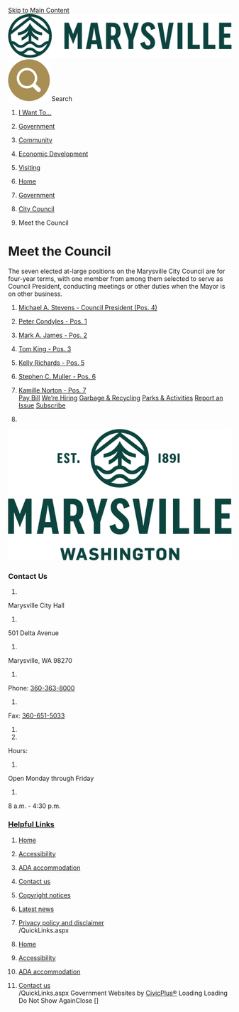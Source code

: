   [Skip to Main Content](https://marysvillewa.gov/265/Meet-the-Council#cc8bd5517c-cfc5-4f2e-9df5-9d733e2fa41e)   [![Marysville WA Homepage](images/a985fc77722742094384da2aee75781621c224b301c586254d8d2044fc2e5288)](https://marysvillewa.gov/)   [![Search](images/edd0a1cac0f58f262275738908cdef7e90e7909771ec6659ef304ce40233c65b)](https://marysvillewa.gov/Search/Results) Search 

 1.  [I Want To...](https://marysvillewa.gov/70/I-Want-To) 
 1.  [Government](https://marysvillewa.gov/27/Government) 
 1.  [Community](https://marysvillewa.gov/31/Community) 
 1.  [Economic Development](https://marysvillewa.gov/35/Economic-Development) 
 1.  [Visiting](https://marysvillewa.gov/9/Visiting) 

 1.  [Home](https://marysvillewa.gov/) 
 1.  [Government](https://marysvillewa.gov/27/Government) 
 1.  [City Council](https://marysvillewa.gov/264/City-Council) 
 1. Meet the Council

# Meet the Council

The seven elected at-large positions on the Marysville City Council are for four-year terms, with one member from among them selected to serve as Council President, conducting meetings or other duties when the Mayor is on other business.

 1.   [Michael A. Stevens - Council President (Pos. 4)](https://marysvillewa.gov/953/Michael-A-Stevens---Council-President-Po)  
 1.   [Peter Condyles - Pos. 1](https://marysvillewa.gov/954/Peter-Condyles---Pos-1)  
 1.   [Mark A. James - Pos. 2](https://marysvillewa.gov/951/Mark-A-James---Pos-2)  
 1.   [Tom King - Pos. 3](https://marysvillewa.gov/952/Tom-King---Pos-3)  
 1.   [Kelly Richards - Pos. 5](https://marysvillewa.gov/955/Kelly-Richards---Pos-5)  
 1.   [Stephen C. Muller - Pos. 6](https://marysvillewa.gov/956/Stephen-C-Muller---Pos-6)  
 1.   [Kamille Norton - Pos. 7](https://marysvillewa.gov/957/Kamille-Norton---Pos-7)  
  [Pay Bill](https://marysvillewa.billingdoc.net/login)   [We’re Hiring](https://marysvillewa.gov/137/City-of-Marysville-jobs-and-how-to-apply)   [Garbage & Recycling](https://marysvillewa.gov/172/Solid-Waste-Recycling)   [Parks & Activities](https://marysvillewa.gov/147/Parks-Culture-Recreation)   [Report an Issue](https://marysvillewa.gov/369/Report)   [Subscribe](https://marysvillewa.gov/list.aspx)  

 1.    

 [![WA MarysvilleHomepage](images/11b048876dfe937de8de477cd729aa18e273ddeb70c51fe446900652090666a5)](https://marysvillewa.gov/)    

### Contact Us

 1.    

Marysville City Hall   

 1.    

501 Delta Avenue   

 1.    

Marysville, WA 98270   

 1.    

Phone: [360-363-8000](tel:3603638000)    

 1.    

Fax: [360-651-5033](tel:3606515033)    

 1. 
 1.    

Hours:   

 1.    

Open Monday through Friday   

 1.    

8 a.m. - 4:30 p.m.   

###  [Helpful Links](https://marysvillewa.gov/QuickLinks.aspx?CID=89) 

 1.  [Home](https://marysvillewa.gov/)  
 1.  [Accessibility](https://marysvillewa.gov/accessibility)  
 1.  [ADA accommodation](http://www.marysvillewa.gov/724/ADA-Accommodation)  
 1.  [Contact us](http://marysvillewa.gov/748/CommentsQuestions)  

 1.  [Copyright notices](https://marysvillewa.gov/site/copyright)  
 1.  [Latest news](https://marysvillewa.gov/civicalerts.aspx)  
 1.  [Privacy policy and disclaimer](https://marysvillewa.gov/772/Privacy-Policy-and-Disclaimer)  
 /QuickLinks.aspx 

 1.  [Home](https://marysvillewa.gov/)  

 1.  [Accessibility](https://marysvillewa.gov/accessibility)  

 1.  [ADA accommodation](http://www.marysvillewa.gov/724/ADA-Accommodation)  

 1.  [Contact us](http://marysvillewa.gov/748/CommentsQuestions)  
 /QuickLinks.aspx Government Websites by [CivicPlus®](https://connect.civicplus.com/referral)  Loading Loading Do Not Show AgainClose [] 